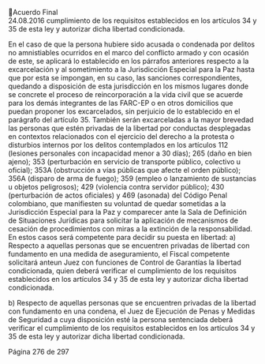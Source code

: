 Acuerdo Final  
24.08.2016 
cumplimiento de los requisitos establecidos en los artículos 34 y 35 de esta ley y autorizar dicha libertad 
condicionada. 
 
En el caso de que la persona hubiere sido acusada o condenada por delitos no amnistiables ocurridos en 
el marco del conflicto armado y con ocasión de este, se aplicará lo establecido en los párrafos anteriores 
respecto a la excarcelación y al sometimiento a la Jurisdicción Especial para la Paz hasta que por esta se 
impongan, en su caso, las sanciones correspondientes, quedando a disposición de esta jurisdicción en los 
mismos lugares donde se concrete el proceso de reincorporación a la vida civil que se acuerde para los 
demás  integrantes  de  las  FARC-EP  o  en  otros  domicilios  que  puedan  proponer  los  excarcelados,  sin 
perjuicio de lo establecido en el parágrafo del artículo 35. 
También  serán  excarceladas  a  la  mayor  brevedad  las  personas  que  estén  privadas  de  la  libertad  por 
conductas desplegadas en contextos relacionados con el ejercicio del derecho a la protesta o disturbios 
internos por los delitos contemplados en los artículos 112 (lesiones personales con incapacidad menor a 
30 días); 265 (daño en bien ajeno); 353 (perturbación en servicio de transporte público, colectivo u oficial); 
353A  (obstrucción  a  vías  públicas  que  afecte  el  orden  público);  356A  (disparo  de  arma  de  fuego);  359 
(empleo o lanzamiento de sustancias u objetos peligrosos); 429 (violencia contra servidor público); 430 
(perturbación  de  actos  oficiales)  y  469  (asonada)  del  Código  Penal  colombiano,  que  manifiesten  su 
voluntad de quedar sometidas a la Jurisdicción Especial para la Paz y comparecer ante la Sala de Definición 
de Situaciones Jurídicas para solicitar la aplicación de mecanismos de cesación de procedimientos con 
miras  a  la  extinción  de  la  responsabilidad.  En  estos  casos  será  competente  para  decidir  su  puesta  en 
libertad: 
a) Respecto  a  aquellas  personas  que  se  encuentren  privadas  de  libertad  con  fundamento  en  una 
medida de aseguramiento, el Fiscal competente solicitará anteun Juez con funciones de Control 
de Garantías la libertad condicionada, quien deberá verificar el cumplimiento de los requisitos 
establecidos en los artículos 34 y 35 de esta ley y autorizar dicha libertad condicionada. 
 
b) Respecto de aquellas personas que se encuentren privadas de la libertad con fundamento en una 
condena, el Juez de Ejecución de Penas y Medidas de Seguridad a cuya disposición esté la persona 
sentenciada deberá verificar el cumplimiento de los requisitos establecidos en los artículos 34 y 
35 de esta ley y autorizar dicha libertad condicionada. 
 
Página 276 de 297 
 

